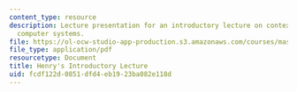 ```yaml
---
content_type: resource
description: Lecture presentation for an introductory lecture on context sensitive
  computer systems.
file: https://ol-ocw-studio-app-production.s3.amazonaws.com/courses/mas-963-out-of-context-a-course-on-computer-systems-that-adapt-to-and-learn-from-context-fall-2001/fcdf122d0851dfd4eb1923ba082e118d_sld0013.pdf
file_type: application/pdf
resourcetype: Document
title: Henry's Introductory Lecture
uid: fcdf122d-0851-dfd4-eb19-23ba082e118d
---
```


